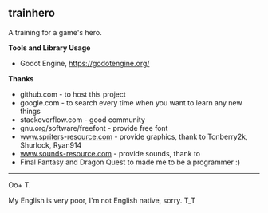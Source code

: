 **trainhero**
---------

A training for a game's hero.

**Tools and Library Usage**

 - Godot Engine, https://godotengine.org/

**Thanks**

 - github.com - to host this project
 - google.com - to search every time when you want to learn any new things
 - stackoverflow.com - good community
 - gnu.org/software/freefont - provide free font
 - www.spriters-resource.com - provide graphics, thank to Tonberry2k, Shurlock, Ryan914
 - www.sounds-resource.com - provide sounds, thank to
 - Final Fantasy and Dragon Quest to made me to be a programmer :)

---------
Oo+ T.

My English is very poor, I'm not English native, sorry. T_T

